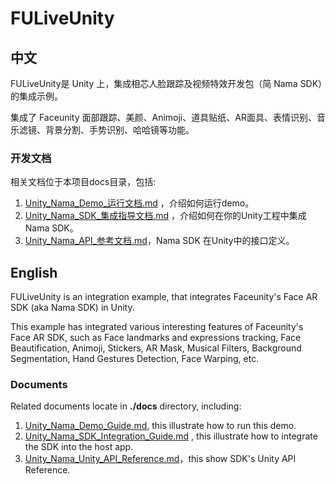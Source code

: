 # FULiveUnity

## 中文

FULiveUnity是 Unity 上，集成相芯人脸跟踪及视频特效开发包（简 Nama SDK）的集成示例。

集成了 Faceunity 面部跟踪、美颜、Animoji、道具贴纸、AR面具、表情识别、音乐滤镜、背景分割、手势识别、哈哈镜等功能。

### 开发文档

相关文档位于本项目docs目录，包括:

1. [Unity_Nama_Demo_运行文档.md](./docs/Unity_Nama_Demo_运行文档.md) ，介绍如何运行demo。  
2. [Unity_Nama_SDK_集成指导文档.md](./docs/Unity_Nama_SDK_集成指导文档.md) ，介绍如何在你的Unity工程中集成Nama SDK。   
3. [Unity_Nama_API_参考文档.md](./docs/Unity_Nama_API_参考文档.md)，Nama SDK 在Unity中的接口定义。  


## English

FULiveUnity is an integration example, that integrates Faceunity's Face AR SDK (aka Nama SDK) in Unity.

This example has integrated various interesting features of Faceunity's Face AR SDK, such as Face landmarks and expressions tracking, Face Beautification, Animoji, Stickers, AR Mask, Musical Filters, Background Segmentation, Hand Gestures Detection, Face Warping, etc.

### Documents

Related documents locate in __./docs__ directory, including:   

1. [Unity_Nama_Demo_Guide.md](./docs/Unity_Nama_Demo_Guide.md), this illustrate how to run this demo.  
2. [Unity_Nama_SDK_Integration_Guide.md](./docs/Unity_Nama_SDK_Integration_Guide.md) , this illustrate how to integrate the SDK into the host app.   
3. [Unity_Nama_Unity_API_Reference.md](./docs/Unity_Nama_API_Reference.md)，this show SDK's Unity API Reference.  